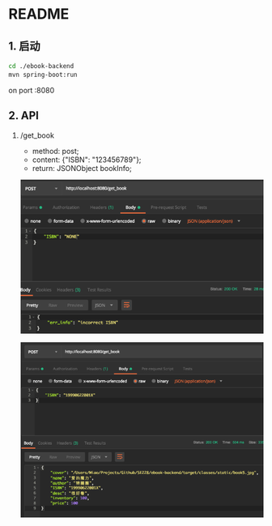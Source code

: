 # README

## 1. 启动

```bash
cd ./ebook-backend
mvn spring-boot:run
```

on port :8080

## 2. API

1. /get_book

   - method: post;
   - content: {"ISBN": "123456789"};
   - return: JSONObject bookInfo;

   ![image-20190407201703980](./README.assets/image-20190407201703980.png)

   ![image-20190407201727062](./README.assets/image-20190407201727062.png)

